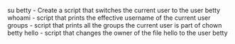 su betty - Create a script that switches the current user to the user betty
whoami - script that prints the effective username of the current user
groups - script that prints all the groups the current user is part of
chown betty hello - script that changes the owner of the file hello to the user betty
